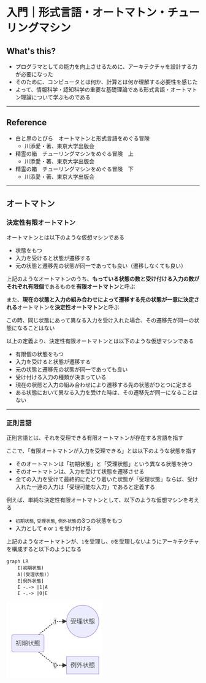 # 入門｜形式言語・オートマトン・チューリングマシン

## What's this?

- プログラマとしての能力を向上させるために、アーキテクチャを設計する力が必要になった
- そのために、コンピュータとは何か、計算とは何か理解する必要性を感じた
- よって、情報科学・認知科学の重要な基礎理論である形式言語・オートマトン理論について学ぶものである

***

## Reference

- 白と黒のとびら　オートマトンと形式言語をめぐる冒険
    - 川添愛・著、東京大学出版会
- 精霊の箱　チューリングマシンをめぐる冒険　上
    - 川添愛・著、東京大学出版会
- 精霊の箱　チューリングマシンをめぐる冒険　下
    - 川添愛・著、東京大学出版会

***

## オートマトン

### 決定性有限オートマトン

オートマトンとは以下のような仮想マシンである

- 状態をもつ
- 入力を受けると状態が遷移する
- 元の状態と遷移先の状態が同一であっても良い（遷移しなくても良い）

上記のようなオートマトンのうち、**もっている状態の数と受け付ける入力の数がそれぞれ有限個**であるものを**有限オートマトン**と呼ぶ

また、**現在の状態と入力の組み合わせによって遷移する先の状態が一意に決定される**オートマトンを**決定性オートマトン**と呼ぶ

この時、同じ状態にあって異なる入力を受け入れた場合、その遷移先が同一の状態になることはない

以上の定義より、決定性有限オートマトンとは以下のような仮想マシンである

- 有限個の状態をもつ
- 入力を受けると状態が遷移する
- 元の状態と遷移先の状態が同一であっても良い
- 受け付ける入力の種類が決まっている
- 現在の状態と入力の組み合わせにより遷移する先の状態がひとつに定まる
- ある状態において異なる入力を受けた時は、その遷移先が同一になることはない

---

### 正則言語

正則言語とは、それを受理できる有限オートマトンが存在する言語を指す

ここで、「有限オートマトンが入力を受理できる」とは以下のような状態を指す

- そのオートマトンは「初期状態」と「受理状態」という異なる状態を持つ
- そのオートマトンは、入力を受けて状態を遷移させる
- 全ての入力を受けて最終的にたどり着いた状態が「受理状態」ならば、受け入れた一連の入力は「受理可能な入力」であると定義する

例えば、単純な決定性有限オートマトンとして、以下のような仮想マシンを考える

- `初期状態`, `受理状態`, `例外状態`の3つの状態をもつ
- 入力として `0` or `1` を受け付ける

上記のようなオートマトンが、`1`を受理し、`0`を受理しないようにアーキテクチャを構成すると以下のようになる

```mermaid
graph LR
    I(初期状態)
    A((受理状態))
    E[例外状態]
    I -.-> |1|A
    I -.-> |0|E
```
![01automaton](./graph/01automaton.png)
